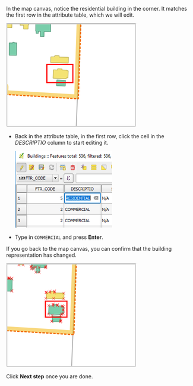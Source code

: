 In the map canvas, notice the residential building in the corner. It
matches the first row in the attribute table, which we will edit.

![building_before_editing](building_before_editing.png)

- Back in the attribute table, in the first row, click the cell in the
*DESCRIPTIO* column to start editing it.

    ![edit_description](edit_description.png)

- Type in `COMMERCIAL` and press **Enter**.

If you go back to the map canvas, you can confirm that the building
representation has changed.

![building_after_editing](building_after_editing.png)

Click **Next step** once you are done.